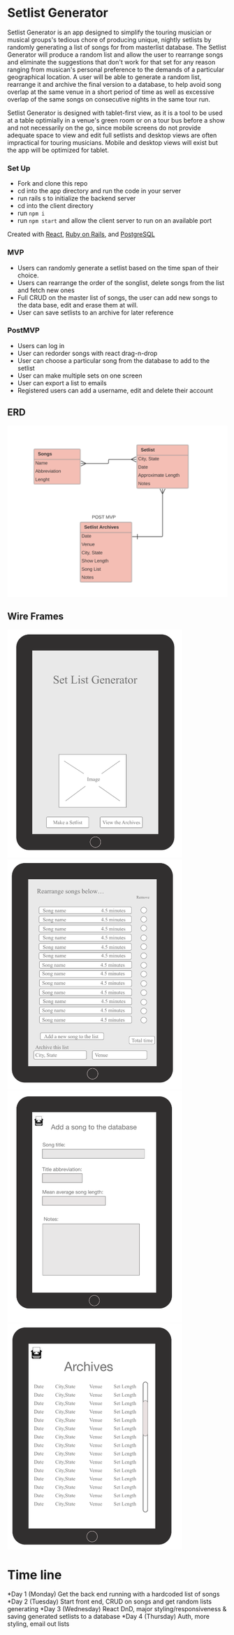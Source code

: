 # Setlist Generator

Setlist Generator is an app designed to simplify the touring musician or musical groups's tedious chore of producing unique, nightly setlists by randomly generating a list of songs for from masterlist database.  The Setlist Generator will produce a random list and allow the user to rearrange songs and eliminate the suggestions that don't work for that set for any reason ranging from musican's personal preference to the demands of a particular geographical location.  A user will be able to generate a random list, rearrange it and archive the final version to a database, to help avoid song overlap at the same venue in a short period of time as well as excessive overlap of the same songs on consecutive nights in the same tour run.  

Setlist Generator is designed with tablet-first view, as it is a tool to be used at a table optimially in a venue's green room or on a tour bus before a show and not necessarily on the go, since mobile screens do not provide adequate space to view and edit full setlists and desktop views are often impractical for touring musicians.  Mobile and desktop views will exist but the app will be optimized for tablet. 


### Set Up
* Fork and clone this repo
* cd into the app directory and run the code in your server
* run rails s to initialize the backend server
* cd into the client directory
* run `npm i`
* run `npm start` and allow the client server to run on an available port


Created with [React](https://reactjs.org/), [Ruby on Rails](https://rubyonrails.org/), and [PostgreSQL](https://www.postgresql.org/)


### MVP
* Users can randomly generate a setlist based on the time span of their choice.
* Users can rearrange the order of the songlist, delete songs from the list and fetch new ones
* Full CRUD on the master list of songs, the user can add new songs to the data base, edit and erase them at will.
* User can save setlists to an archive for later reference

### PostMVP
* Users can log in
* User can redorder songs with react drag-n-drop
* User can choose a particular song from the database to add to the setlist
* User can make multiple sets on one screen
* User can export a list to emails
* Registered users can add a username, edit and delete their account


## ERD

<img src="assets/sg_erd.png" alt="entity relationship diagram" width="800"/>

## Wire Frames

<img src="assets/homescreen_wf.png" alt="homescreen" width="400"/> 
<img src="assets/make_a_setlist_wf.png" alt="make a setlist" width="400"/> 
<img src="assets/add_a_song_wf.png" alt="add a song" width="400"/> 
<img src="assets/archives_wf.png" alt="archives" width="400"/> 

# Time line
*Day 1 (Monday)      Get the back end running with a hardcoded list of songs
*Day 2 (Tuesday)     Start front end, CRUD on songs and get random lists generating
*Day 3 (Wednesday)   React DnD, major styling/responsiveness & saving generated setlists to a database
*Day 4 (Thursday)    Auth, more styling, email out lists
